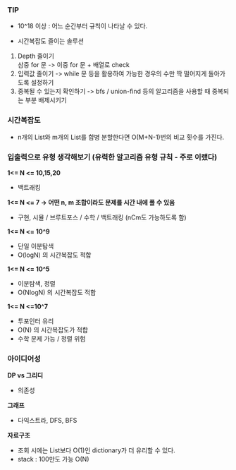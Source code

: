 ### TIP

- 10^18 이상 : 어느 순간부터 규칙이 나타날 수 있다.    

- 시간복잡도 즐이는 솔루션
1. Depth 줄이기    
삼중 for 문 -> 이중 for 문 + 배열로 check
2. 입력값 줄이기 -> while 문 등을 활용하여 가능한 경우의 수만 딱 떨어지게 돌아가도록 설정하기
3. 중복될 수 있는지 확인하기 -> bfs / union-find 등의 알고리즘을 사용할 때 중복되는 부분 배제시키기


### 시간복잡도
- n개의 List와 m개의 List를 합병 분할한다면 O(M+N-1)번의 비교 횟수를 가진다. 


### 입출력으로 유형 생각해보기 (유력한 알고리즘 유형 규칙 - 주로 이랬다)
**1<= N <= 10,15,20**
- 백트래킹   

**1<= N <= 7 -> 어떤 n, m 조합이라도 문제를 시간 내에 풀 수 있음**
- 구현, 시뮬 / 브루트포스 / 수학 / 백트래킹 (nCm도 가능하도록 함)  

**1<= N <= 10^9**
- 단일 이분탐색 
- O(logN) 의 시간복잡도 적합

**1<= N <= 10^5**
- 이분탐색, 정렬
- O(NlogN) 의 시간복잡도 적합

**1<= N <=10^7**
- 투포인터 유리
- O(N) 의 시간복잡도가 적합
- 수학 문제 가능 / 정렬 위험

### 아이디어성
**DP vs 그리디**
- 의존성

**그래프**
- 다익스트라, DFS, BFS

**자료구조**
- 조회 시에는 List보다 O(1)인 dictionary가 더 유리할 수 있다.
- stack : 100만도 가능 O(N)
